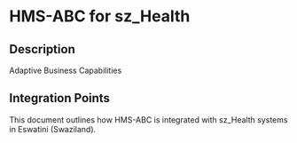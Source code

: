 # HMS-ABC for sz_Health

## Description

Adaptive Business Capabilities

## Integration Points

This document outlines how HMS-ABC is integrated with sz_Health systems in Eswatini (Swaziland).
